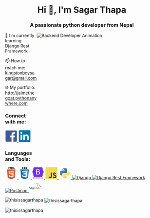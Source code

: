 <!DOCTYPE html>
<html lang="en">
<head>
  <meta charset="UTF-8">
  <meta name="viewport" content="width=device-width, initial-scale=1.0">
  <title>Sagar Thapa - Python Developer</title>
</head>
<body>

  <h1 align="center">Hi 👋, I'm Sagar Thapa</h1>
  <h3 align="center">A passionate python developer from Nepal</h3>
  
  <img align='right' width='400' height='400' src='https://media.giphy.com/media/KX5nwoDX97AtPvKBF6/giphy.gif' alt='Backend Developer Animation'>
  
  <p>🌱 I’m currently learning Django Rest Framework</p>
  
  📫 How to reach me: kingstonboysagar@gmail.com
  
  🌐 My portfolio: <a href="http://jaimethegoat.pythonanywhere.com">http://jaimethegoat.pythonanywhere.com</a>
  
  <h3 align="left">Connect with me:</h3>
  <p align="left">
    <a href="https://www.facebook.com/profile.php?id=100078644620461" target="_blank" rel="noreferrer">
      <img src="https://raw.githubusercontent.com/devicons/devicon/master/icons/facebook/facebook-original.svg" alt="Facebook" width="40" height="40"/>
    </a>
    <a href="https://www.linkedin.com/in/sagar-thapa-a25657305" target="_blank" rel="noreferrer">
      <img src="https://raw.githubusercontent.com/devicons/devicon/master/icons/linkedin/linkedin-original.svg" alt="LinkedIn" width="40" height="40"/>
    </a>
  </p>
  
  <h3 align="left">Languages and Tools:</h3>
  <p align="left">
    <a href="https://developer.mozilla.org/en-US/docs/Web/HTML" target="_blank" rel="noreferrer">
      <img src="https://raw.githubusercontent.com/devicons/devicon/master/icons/html5/html5-original-wordmark.svg" alt="HTML5" width="40" height="40"/>
    </a>
    <a href="https://www.w3schools.com/css/" target="_blank" rel="noreferrer">
      <img src="https://raw.githubusercontent.com/devicons/devicon/master/icons/css3/css3-original-wordmark.svg" alt="CSS3" width="40" height="40"/>
    </a>
    <a href="https://getbootstrap.com" target="_blank" rel="noreferrer">
      <img src="https://raw.githubusercontent.com/devicons/devicon/master/icons/bootstrap/bootstrap-plain-wordmark.svg" alt="Bootstrap" width="40" height="40"/>
    </a>
    <a href="https://developer.mozilla.org/en-US/docs/Web/JavaScript" target="_blank" rel="noreferrer">
      <img src="https://raw.githubusercontent.com/devicons/devicon/master/icons/javascript/javascript-original.svg" alt="JavaScript" width="40" height="40"/>
    </a>
    <a href="https://www.python.org" target="_blank" rel="noreferrer">
      <img src="https://raw.githubusercontent.com/devicons/devicon/master/icons/python/python-original.svg" alt="Python" width="40" height="40"/>
    </a>
    <a href="https://www.djangoproject.com/" target="_blank" rel="noreferrer">
      <img src="https://cdn.worldvectorlogo.com/logos/django.svg" alt="Django" width="40" height="40"/>
    </a>
    <a href="https://www.django-rest-framework.org/" target="_blank" rel="noreferrer">
      <img src="https://www.django-rest-framework.org/img/logo.png" alt="Django Rest Framework" width="40" height="40"/>
    </a>
    <a href="https://www.postman.com/" target="_blank" rel="noreferrer">
      <img src="https://www.vectorlogo.zone/logos/getpostman/getpostman-icon.svg" alt="Postman" width="40" height="40"/>
    </a>
    <a href="https://www.mysql.com/" target="_blank" rel="noreferrer">
      <img src="https://raw.githubusercontent.com/devicons/devicon/master/icons/mysql/mysql-original-wordmark.svg" alt="MySQL" width="40" height="40"/>
    </a>
  </p>
  
  <p><img align="left" src="https://github-readme-stats.vercel.app/api/top-langs?username=thisissagarthapa&show_icons=true&locale=en&layout=compact" alt="thisissagarthapa" /></p>
  <p>&nbsp;<img align="center" src="https://github-readme-stats.vercel.app/api?username=thisissagarthapa&show_icons=true&locale=en" alt="thisissagarthapa" /></p>
  <p><img align="center" src="https://github-readme-streak-stats.herokuapp.com/?user=thisissagarthapa&" alt="thisissagarthapa" /></p>

</body>
</html>
